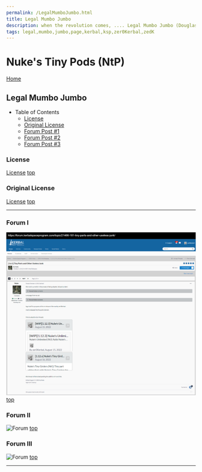 ```yaml
---
permalink: /LegalMumboJumbo.html
title: Legal Mumbo Jumbo
description: when the revolution comes, .... Legal Mumbo Jumbo (Douglas Adams)
tags: legal,mumbo,jumbo,page,kerbal,ksp,zer0Kerbal,zedK
---
```


<!--
LegalMumboJumbo.md v1.0.5.1
Nuke's Tiny Pods (NtP)
created: 01 Feb 2022
updated: 15 May 2022
-->

<script src="https://kit.fontawesome.com/0ea5493613.js" crossorigin="anonymous"></script>
<i class="fa-solid fa-file-contract fa-beat-fade fa-3x" style="--fa-beat-fade-opacity: 0.1; --fa-beat-fade-scale: 1.25;color: #6495ED" ></i>

# Nuke's Tiny Pods (NtP)

[Home](./index.md)

## Legal Mumbo Jumbo

* Table of Contents
  * [License](#License)
  * [Original License](#OrigLicense)
  * [Forum Post #1](#Forum-I)
  * [Forum Post #2](#Forum-II)
  * [Forum Post #3](#Forum-III)

### License

[License](./LegalMumboJumbo/License.md)
[top](#Legal-Mumbo-Jumbo)

### Original License

[License](./LegalMumboJumbo/OrigLicense.md)
[top](#Legal-Mumbo-Jumbo)

---

### Forum I

![Forum](./LegalMumboJumbo/FORUM-01.png)
[top](#Legal-Mumbo-Jumbo)

### Forum II

![Forum](./LegalMumboJumbo/FORUM-02.png)
[top](#Legal-Mumbo-Jumbo)

### Forum III

![Forum](./LegalMumboJumbo/FORUM-03.png)
[top](#Legal-Mumbo-Jumbo)

---

<!-- this file CC BY-ND 4.0 by zer0Kerbal -->
